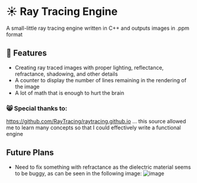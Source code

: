 # ☀️ Ray Tracing Engine

A small-little ray tracing engine written in C++ and outputs images in .ppm format

## 📜 Features
- Creating ray traced images with proper lighting, reflectance, refractance, shadowing, and other details
- A counter to display the number of lines remaining in the rendering of the image
- A lot of math that is enough to hurt the brain

### 😸 Special thanks to:
https://github.com/RayTracing/raytracing.github.io ...
this source allowed me to learn many concepts so that I could effectively write a functional engine

## Future Plans
- Need to fix something with refractance as the dielectric material seems to be buggy, as can be seen in the following image:
![image](https://user-images.githubusercontent.com/88013020/211227274-fc1ade6e-8c85-45af-b837-8116c307d749.png)
